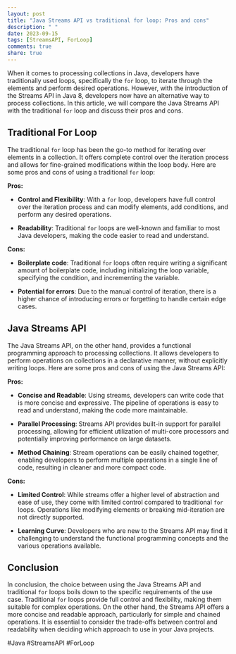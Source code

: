 ```yaml
---
layout: post
title: "Java Streams API vs traditional for loop: Pros and cons"
description: " "
date: 2023-09-15
tags: [StreamsAPI, ForLoop]
comments: true
share: true
---
```


When it comes to processing collections in Java, developers have traditionally used loops, specifically the `for` loop, to iterate through the elements and perform desired operations. However, with the introduction of the Streams API in Java 8, developers now have an alternative way to process collections. In this article, we will compare the Java Streams API with the traditional `for` loop and discuss their pros and cons.

## Traditional For Loop

The traditional `for` loop has been the go-to method for iterating over elements in a collection. It offers complete control over the iteration process and allows for fine-grained modifications within the loop body. Here are some pros and cons of using a traditional `for` loop:

**Pros:**

- **Control and Flexibility**: With a `for` loop, developers have full control over the iteration process and can modify elements, add conditions, and perform any desired operations.

- **Readability**: Traditional `for` loops are well-known and familiar to most Java developers, making the code easier to read and understand.

**Cons:**

- **Boilerplate code**: Traditional `for` loops often require writing a significant amount of boilerplate code, including initializing the loop variable, specifying the condition, and incrementing the variable.

- **Potential for errors**: Due to the manual control of iteration, there is a higher chance of introducing errors or forgetting to handle certain edge cases.

## Java Streams API

The Java Streams API, on the other hand, provides a functional programming approach to processing collections. It allows developers to perform operations on collections in a declarative manner, without explicitly writing loops. Here are some pros and cons of using the Java Streams API:

**Pros:**

- **Concise and Readable**: Using streams, developers can write code that is more concise and expressive. The pipeline of operations is easy to read and understand, making the code more maintainable.

- **Parallel Processing**: Streams API provides built-in support for parallel processing, allowing for efficient utilization of multi-core processors and potentially improving performance on large datasets.

- **Method Chaining**: Stream operations can be easily chained together, enabling developers to perform multiple operations in a single line of code, resulting in cleaner and more compact code.

**Cons:**

- **Limited Control**: While streams offer a higher level of abstraction and ease of use, they come with limited control compared to traditional `for` loops. Operations like modifying elements or breaking mid-iteration are not directly supported.

- **Learning Curve**: Developers who are new to the Streams API may find it challenging to understand the functional programming concepts and the various operations available.

## Conclusion

In conclusion, the choice between using the Java Streams API and traditional `for` loops boils down to the specific requirements of the use case. Traditional `for` loops provide full control and flexibility, making them suitable for complex operations. On the other hand, the Streams API offers a more concise and readable approach, particularly for simple and chained operations. It is essential to consider the trade-offs between control and readability when deciding which approach to use in your Java projects.

#Java #StreamsAPI #ForLoop